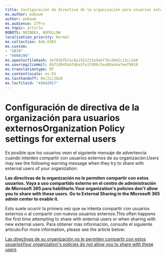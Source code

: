 ```yaml
---
title: Configuración de directiva de la organización para usuarios externos
ms.author: pebaum
author: pebaum
ms.audience: ITPro
ms.topic: article
ROBOTS: NOINDEX, NOFOLLOW
localization_priority: Normal
ms.collection: Adm_O365
ms.custom:
- "2674"
- "9000196"
ms.openlocfilehash: 3e703bfb7ac8a1932231e9a6f7bcd942c13cc2e0
ms.sourcegitcommit: 6bf1d945b4fd6a1fe37d00c5ea99adea7eef9910
ms.translationtype: MT
ms.contentlocale: es-ES
ms.lasthandoff: 04/21/2020
ms.locfileid: "43642017"
---
```

# <a name="organization-policy-settings-for-external-users"></a><span data-ttu-id="05ea6-102">Configuración de directiva de la organización para usuarios externos</span><span class="sxs-lookup"><span data-stu-id="05ea6-102">Organization Policy settings for external users</span></span>

<span data-ttu-id="05ea6-103">Es posible que los usuarios vean el siguiente mensaje de advertencia cuando intenten compartir con usuarios externos de su organización:</span><span class="sxs-lookup"><span data-stu-id="05ea6-103">Users may see the following warning message when they try to share with external users of your organization:</span></span> 

   <span data-ttu-id="05ea6-104">**Las directivas de la organización no le permiten compartir con estos usuarios. Vaya a uso compartido externo en el centro de administración de Microsoft 365 para habilitarlo.**</span><span class="sxs-lookup"><span data-stu-id="05ea6-104">**Your organization's policies don't allow you to share with these users. Go to External Sharing in the Microsoft 365 admin center to enable it.**</span></span> 

<span data-ttu-id="05ea6-105">Esto suele ocurrir la primera vez que se intenta compartir con usuarios externos o al compartir con nuevos usuarios externos.</span><span class="sxs-lookup"><span data-stu-id="05ea6-105">This often happens the first time attempting to share with external users or when sharing with new external users.</span></span> <span data-ttu-id="05ea6-106">Para obtener más información, consulte el siguiente artículo:</span><span class="sxs-lookup"><span data-stu-id="05ea6-106">For more information, please see the article below:</span></span>

[<span data-ttu-id="05ea6-107">Las directivas de su organización no le permiten compartir con estos usuarios</span><span class="sxs-lookup"><span data-stu-id="05ea6-107">Your organization's policies do not allow you to share with these users</span></span>](https://docs.microsoft.com/sharepoint/support/administration/organization-policies-do-not-allow-you-to-share-with-users-error)






